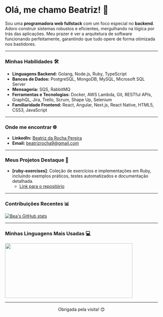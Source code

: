 # Olá, me chamo Beatriz! 👋

Sou uma **programadora web fullstack** com um foco especial no **backend**. Adoro construir sistemas robustos e eficientes, mergulhando na lógica por trás das aplicações. Meu prazer é ver a arquitetura de software funcionando perfeitamente, garantindo que tudo opere de forma otimizada nos bastidores.

---

### Minhas Habilidades 🛠️

* **Linguagens Backend:** Golang, Node.js, Ruby, TypeScript
* **Bancos de Dados:** PostgreSQL, MongoDB, MySQL, Microsoft SQL Server
* **Mensageria:** SQS, RabbitMQ
* **Ferramentas e Tecnologias:** Docker, AWS Lambda, Git, RESTful APIs, GraphQL, Jira, Trello, Scrum, Shape Up, Selenium
* **Familiaridade Frontend:** React, Angular, Next.js, React Native, HTML5, CSS3, JavaScript

---

### Onde me encontrar 🌐

* **LinkedIn:** [Beatriz da Rocha Pereira](https://www.linkedin.com/in/beatrizdarochapereira/)
* **Email:** [beatrizrocha9@gmail.com](mailto:beatrizrocha9@gmail.com)

---

### Meus Projetos Destaque 🌟

* **[ruby-exercises]**: Coleção de exercícios e implementações em Ruby, incluindo exemplos práticos, testes automatizados e documentação detalhada.
    * [Link para o repositório](https://github.com/BeatrizRocha/ruby-exercises)

---

### Contribuições Recentes 📊

[![Bea's GitHub stats](https://github-readme-stats.vercel.app/api?username=BeatrizRocha&show_icons=true&theme=dracula)](https://github.com/anuraghazra/github-readme-stats)

---

### Minhas Linguagens Mais Usadas 💻

<img height="180em" width="420em" src="https://github-readme-stats.vercel.app/api/top-langs/?username=BeatrizRocha&layout=compact&langs_count=5&theme=dracula"/>

---

<p align="center">
  Obrigada pela visita! 😊
</p>
